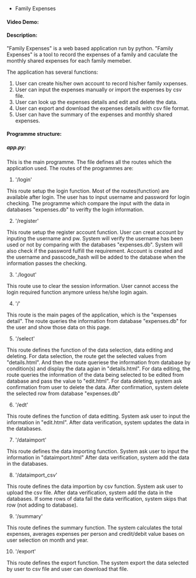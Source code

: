 * Family Expenses
#### Video Demo:
#### Description:

"Family Expenses" is a web based application run by python. "Family Expenses" is a tool to record the expenses of a family
and caculate the monthly shared expenses for each family memeber.

The application has several functions:
1. User can create his/her own account to record his/her family xxpenses.
2. User can input the expenses manually or import the expenses by csv file.
3. User can look up the expenses details and edit and delete the data.
4. User can export and download the expenses details with csv file format.
5. User can have the summary of the expenses and monthly shared expenses.

#### Programme structure:
##### app.py:

This is the main programme. The file defines all the routes which the application used.
The routes of the programmes are:
1. '/login'

This route setup the login function. Most of the routes(function) are available after login.
The user has to input username and password for login checking. The programme which compare the input
with the data in databases "expenses.db" to verifty the login information.

2. '/register'

This route setup the register account function. User can creat account by inputing the username and pw.
System will verify the username has been used or not by comparing with the databases "expenses.db".
System will also check if the password fulfill the requirement. Account is created and the username
and passcode_hash will be added to the database when the information passes the checking.

3. './logout'

This route use to clear the session information. User cannot access the login required function anymore unless
he/she login again.

4. '/'

This route is the main pages of the application, which is the "expenses detail". The route queries the information from
database "expenses.db" for the user and show those data on this page.

5. '/select'

This route defines the function of the data selection, data editing and deleting. For data selection, the route get
the selected values from "details.html". And then the route queriese the information from database by condition(s)
and display the data agian in "details.html". For data editing, the route queries the information of the data being
selected to be edited from database and pass the value to "edit.html". For data deleting, system ask confirmation from
user to delete the data. After confirmation, system delete the selected row from database "expenses.db"

6. '/edt'

This route defines the function of data editting. System ask user to input the information in "edit.html". After data verification,
system updates the data in the databases.

7. '/dataimport'

This route defines the data importing function. System ask user to input the information in "dataimport.html" After data verification,
system add the data in the databases.

8. '/dataimport_csv'

This route defines the data importion by csv function. System ask user to upload the csv file. After data verification,
system add the data in the databases. If some rows of data fail the data verification, system skips that row (not adding to database).

9. '/summary'

This route defines the summary function. The system calculates the total expenses, averages expenses per person and credit/debit value
bases on user selection on month and year.

10. '/export'

This route defines the export function. The system export the data selected by user to csv file and user can download that file.





